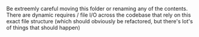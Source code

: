 Be extreemly careful moving this folder or renaming any of the contents. There are dynamic requires / file I/O across the codebase that
rely on this exact file structure (which should obviously be refactored, but there's lot's of things that should happen)
